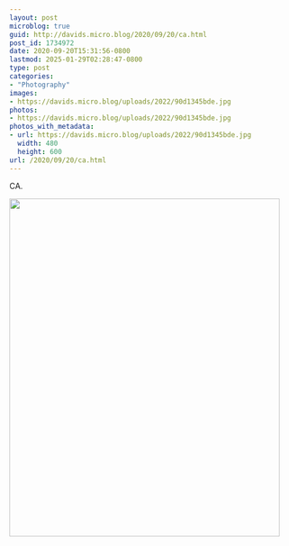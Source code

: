 ```yaml
---
layout: post
microblog: true
guid: http://davids.micro.blog/2020/09/20/ca.html
post_id: 1734972
date: 2020-09-20T15:31:56-0800
lastmod: 2025-01-29T02:28:47-0800
type: post
categories:
- "Photography"
images:
- https://davids.micro.blog/uploads/2022/90d1345bde.jpg
photos:
- https://davids.micro.blog/uploads/2022/90d1345bde.jpg
photos_with_metadata:
- url: https://davids.micro.blog/uploads/2022/90d1345bde.jpg
  width: 480
  height: 600
url: /2020/09/20/ca.html
---
```

CA.

<img src="/uploads/2022/90d1345bde.jpg" width="480" height="600" alt="">
